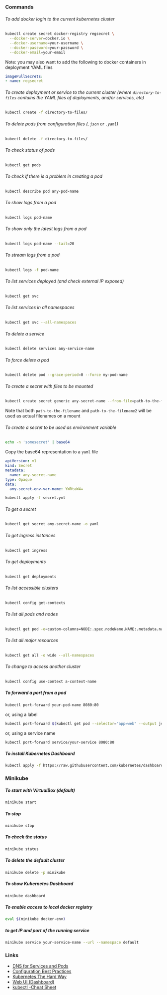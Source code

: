 ### Commands

###### To add docker login to the current kubernetes cluster

```sh
kubectl create secret docker-registry regsecret \
  --docker-server=docker.io \
  --docker-username=your-username \
  --docker-password=your-password \
  --docker-email=your-email
```

Note: you may also want to add the following to docker containers in deployment YAML files

```yaml
imagePullSecrets:
- name: regsecret
```

###### To create deployment or service to the current cluster (where `directory-to-files` contains the YAML files of deployments, and/or services, etc)

```sh
kubectl create -f directory-to-files/
```

###### To delete pods from configuration files (`.json` or `.yaml`)

```sh
kubectl delete -f directory-to-files/
```

###### To check status of pods

```sh
kubectl get pods
```

###### To check if there is a problem in creating a pod

```sh
kubectl describe pod any-pod-name
```

###### To show logs from a pod

```sh
kubectl logs pod-name
```

###### To show only the latest logs from a pod

```sh
kubectl logs pod-name --tail=20
```

###### To stream logs from a pod

```sh
kubectl logs -f pod-name
```

###### To list services deployed (and check external IP exposed)

```sh
kubectl get svc
```

###### To list services in all namespaces

```sh
kubectl get svc --all-namespaces
```

###### To delete a service

```sh
kubectl delete services any-service-name
```

###### To force delete a pod

```sh
kubectl delete pod --grace-period=0 --force my-pod-name
```

###### To create a secret with files to be mounted

```sh
kubectl create secret generic any-secret-name --from-file=path-to-the-filename --from-file=path-to-the-filename2
```

Note that both `path-to-the-filename` and `path-to-the-filename2` will be used
as actual filenames on a mount

###### To create a secret to be used as environment variable

```sh
echo -n 'somesecret' | base64
```

Copy the base64 representation to a `yaml` file

```yaml
apiVersion: v1
kind: Secret
metadata:
  name: any-secret-name
type: Opaque
data:
  any-secret-env-var-name: YWRtaW4=
```

```sh
kubectl apply -f secret.yml
```

###### To get a secret

```sh
kubectl get secret any-secret-name -o yaml
```

###### To get Ingress instances

```sh
kubectl get ingress
```

###### To get deployments

```sh
kubectl get deployments
```

###### To list accessible clusters

```sh
kubectl config get-contexts
```

###### To list all pods and nodes

```sh
kubectl get pod -o=custom-columns=NODE:.spec.nodeName,NAME:.metadata.name --all-namespaces
```

###### To list all major resources

```sh
kubectl get all -o wide --all-namespaces
```

###### To change to access another cluster

```sh
kubectl config use-context a-context-name
```

##### To forward a port from a pod

```sh
kubectl port-forward your-pod-name 8080:80
```

or, using a label

```sh
kubectl port-forward $(kubectl get pod --selector="app=web" --output jsonpath='{.items[0].metadata.name}') 8080:80
```

or, using a service name

```sh
kubectl port-forward service/your-service 8080:80
```

##### To install Kubernetes Dashboard

```sh
kubectl apply -f https://raw.githubusercontent.com/kubernetes/dashboard/v2.0.0-beta1/aio/deploy/recommended.yaml
```

### Minikube

##### To start with VirtualBox (default)

```sh
minikube start
```

##### To stop

```sh
minikube stop
```

##### To check the status

```sh
minikube status
```

##### To delete the default cluster

```sh
minikube delete -p minikube
```

##### To show Kubernetes Dashboard

```sh
minikube dashboard
```

##### To enable access to local docker registry

```sh
eval $(minikube docker-env)
```

##### to get IP and port of the running service

```sh
minikube service your-service-name --url --namespace default
```

### Links

- [DNS for Services and Pods](https://kubernetes.io/docs/concepts/services-networking/dns-pod-service/)
- [Configuration Best Practices](https://kubernetes.io/docs/concepts/configuration/overview/)
- [Kubernetes The Hard Way](https://github.com/kelseyhightower/kubernetes-the-hard-way)
- [Web UI (Dashboard)](https://kubernetes.io/docs/tasks/access-application-cluster/web-ui-dashboard/)
- [kubectl -Cheat Sheet](https://kubernetes.io/docs/reference/kubectl/cheatsheet/)


